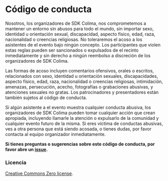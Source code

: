 # Código de conducta

Nosotros, los organizadores de SDK Colima, nos comprometemos a mantener un entorno
sin abusos para todo el mundo, sin importar sexo, identidad u orientación sexual,
discapacidad, aspecto físico, edad, raza, nacionalidad o creencias religiosas.
No toleraremos el acoso a los asistentes de el evento bajo ningún concepto. Los
participantes que violen estas reglas pueden ser sancionados o expulsados de
el recinto inmediatamente y sin derecho a ningún reembolso a discreción de los
organizadores de SDK Colima.

Las formas de acoso incluyen comentarios ofensivos, orales o escritos, relacionados
con sexo, identidad u orientación sexuales, discapacidades, aspecto físico, edad,
raza, nacionalidad o creencias religiosas, intimidación, amenazas, persecución,
acecho, fotografías o grabaciones abusivas, y atenciones sexuales no gratas.
Los patrocinadores y presentadores están también sujetos al código de conducta.

Si algún asistente a el evento muestra cualquier conducta abusiva, los organizadores
de SDK Colima pueden tomar cualquier acción que crean apropiada, incluyendo llamarle
la atención o expulsarlo de la comunidad y cualquier evento futuro de la misma.
Si eres víctima de conductas abusivas, ves a otra persona que está siendo acosada,
o tienes dudas, por favor contacta al equipo organizador inmediatamente.


**Si tienes preguntas o sugerencias sobre este código de conducta,
por favor abre un [issue](https://github.com/sdkcolima/sdk.colima.io/issues).**

### Licencia

[Creative Commons Zero license](/LICENSE).
